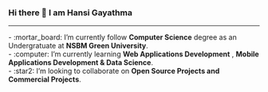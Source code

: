 ### Hi there 👋 I am Hansi Gayathma

<!--
**HansiGaya99/HansiGaya99** is a ✨ _special_ ✨ repository because its `README.md` (this file) appears on your GitHub profile.

Here are some ideas to get you started:

- 🔭 I’m currently working on ...
- 🌱 I’m currently learning ...
- 👯 I’m looking to collaborate on ...
- 🤔 I’m looking for help with ...
- 💬 Ask me about ...
- 📫 How to reach me: ...
- 😄 Pronouns: ...
- ⚡ Fun fact: ...
-->

<hr>
-  :mortar_board: I’m currently follow <b>Computer Science</b> degree as an Undergratuate at <b>NSBM Green University</b>.<br>
-  :computer: I’m currently learning <b>Web Applications Development</b> , <b>Mobile Applications Development & Data Science</b>.<br>
-  :star2: I’m looking to collaborate on <b>Open Source Projects and Commercial Projects</b>.
